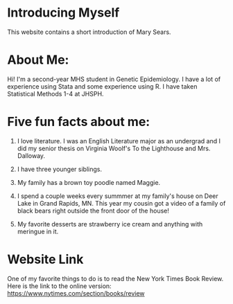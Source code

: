 # Introducing Myself
This website contains a short introduction of Mary Sears.


# About Me:


Hi! I'm a second-year MHS student in Genetic Epidemiology. I have a lot of experience using Stata and some experience using R. I have taken Statistical Methods 1-4 at JHSPH.

# Five fun facts about me:

1. I love literature. I was an English Literature major as an undergrad and I did my senior thesis on Virginia Woolf's To the Lighthouse and Mrs. Dalloway.

2. I have three younger siblings.

3. My family has a brown toy poodle named Maggie.

4. I spend a couple weeks every summmer at my family's house on Deer Lake in Grand Rapids, MN. This year my cousin got a video of a family of black bears right outside the front door of the house!

5. My favorite desserts are strawberry ice cream and anything with meringue in it.

# Website Link
One of my favorite things to do is to read the New York Times Book Review. Here is the link to the online version: 
https://www.nytimes.com/section/books/review
